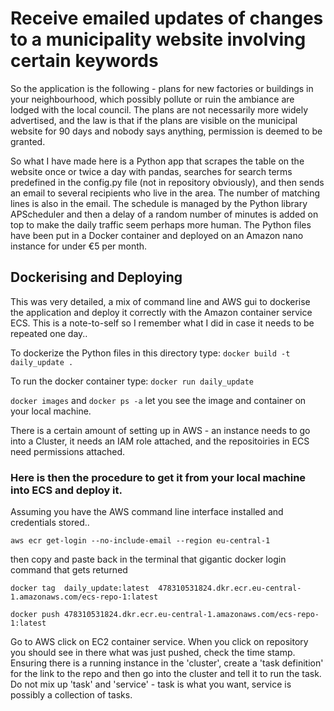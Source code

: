 # Receive emailed updates of changes to a municipality website involving certain keywords

So the application is the following - plans for new factories or buildings in your neighbourhood, which possibly pollute or ruin the ambiance are lodged with the local council. The plans are not necessarily more widely advertised, and the law is that if the plans are visible on the municipal website for 90 days and nobody says anything, permission is deemed to be granted. 

So what I have made here is a Python app that scrapes the table on the website once or twice a day with pandas, searches for search terms predefined in the config.py file (not in repository obviously), and then sends an email to several recipients who live in the area. The number of matching lines is also in the email. The schedule is managed by the Python library APScheduler and then a delay of a random number of minutes is added on top to make the daily traffic seem perhaps more human. The Python files have been put in a Docker container and deployed on an Amazon nano instance for under €5 per month.    

## Dockerising and Deploying

This was very detailed, a mix of command line and AWS gui to dockerise the application and deploy it correctly with the Amazon container service ECS. This is a note-to-self so I remember what I did in case it needs to be repeated one day..

To dockerize the Python files in this directory type:
`docker build -t daily_update .`

To run the docker container type:
`docker run daily_update`

`docker images` and `docker ps -a` let you see the image and container on your local machine.

There is a certain amount of setting up in AWS - an instance needs to go into a Cluster, it needs an IAM role attached, and the repositoiries in ECS need permissions attached.

### Here is then the procedure to get it from your local machine into ECS and deploy it.

Assuming you have the AWS command line interface installed and credentials stored..

`aws ecr get-login --no-include-email --region eu-central-1`

then copy and paste back in the terminal that gigantic docker login command that gets returned

`docker tag  daily_update:latest  478310531824.dkr.ecr.eu-central-1.amazonaws.com/ecs-repo-1:latest`

`docker push 478310531824.dkr.ecr.eu-central-1.amazonaws.com/ecs-repo-1:latest`

Go to AWS click on EC2 container service. When you click on repository you should see in there what was just pushed, check the time stamp. Ensuring there is a running instance in the 'cluster', create a 'task definition' for the link to the repo and then go into the cluster and tell it to run the task. Do not mix up 'task' and 'service' - task is what you want, service is possibly a collection of tasks. 
